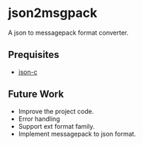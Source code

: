 # json2msgpack
A json to messagepack format converter.

## Prequisites
- [json-c](https://github.com/json-c/json-c)

## Future Work
- Improve the project code.
- Error handling
- Support ext format family.
- Implement messagepack to json format.
